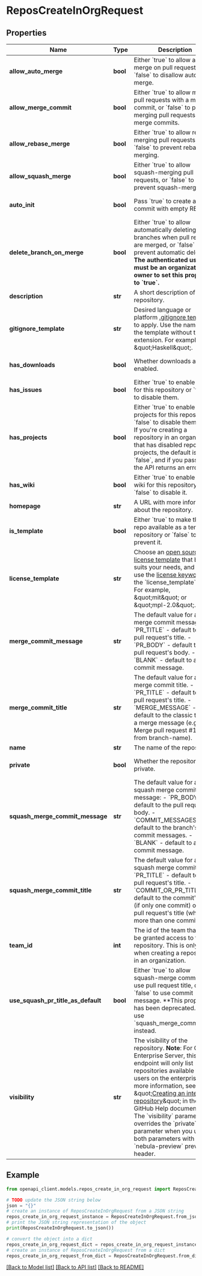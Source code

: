 # ReposCreateInOrgRequest


## Properties

Name | Type | Description | Notes
------------ | ------------- | ------------- | -------------
**allow_auto_merge** | **bool** | Either &#x60;true&#x60; to allow auto-merge on pull requests, or &#x60;false&#x60; to disallow auto-merge. | [optional] [default to False]
**allow_merge_commit** | **bool** | Either &#x60;true&#x60; to allow merging pull requests with a merge commit, or &#x60;false&#x60; to prevent merging pull requests with merge commits. | [optional] [default to True]
**allow_rebase_merge** | **bool** | Either &#x60;true&#x60; to allow rebase-merging pull requests, or &#x60;false&#x60; to prevent rebase-merging. | [optional] [default to True]
**allow_squash_merge** | **bool** | Either &#x60;true&#x60; to allow squash-merging pull requests, or &#x60;false&#x60; to prevent squash-merging. | [optional] [default to True]
**auto_init** | **bool** | Pass &#x60;true&#x60; to create an initial commit with empty README. | [optional] [default to False]
**delete_branch_on_merge** | **bool** | Either &#x60;true&#x60; to allow automatically deleting head branches when pull requests are merged, or &#x60;false&#x60; to prevent automatic deletion. **The authenticated user must be an organization owner to set this property to &#x60;true&#x60;.** | [optional] [default to False]
**description** | **str** | A short description of the repository. | [optional] 
**gitignore_template** | **str** | Desired language or platform [.gitignore template](https://github.com/github/gitignore) to apply. Use the name of the template without the extension. For example, \&quot;Haskell\&quot;. | [optional] 
**has_downloads** | **bool** | Whether downloads are enabled. | [optional] [default to True]
**has_issues** | **bool** | Either &#x60;true&#x60; to enable issues for this repository or &#x60;false&#x60; to disable them. | [optional] [default to True]
**has_projects** | **bool** | Either &#x60;true&#x60; to enable projects for this repository or &#x60;false&#x60; to disable them. **Note:** If you&#39;re creating a repository in an organization that has disabled repository projects, the default is &#x60;false&#x60;, and if you pass &#x60;true&#x60;, the API returns an error. | [optional] [default to True]
**has_wiki** | **bool** | Either &#x60;true&#x60; to enable the wiki for this repository or &#x60;false&#x60; to disable it. | [optional] [default to True]
**homepage** | **str** | A URL with more information about the repository. | [optional] 
**is_template** | **bool** | Either &#x60;true&#x60; to make this repo available as a template repository or &#x60;false&#x60; to prevent it. | [optional] [default to False]
**license_template** | **str** | Choose an [open source license template](https://choosealicense.com/) that best suits your needs, and then use the [license keyword](https://docs.github.com/enterprise-server@3.4/articles/licensing-a-repository/#searching-github-by-license-type) as the &#x60;license_template&#x60; string. For example, \&quot;mit\&quot; or \&quot;mpl-2.0\&quot;. | [optional] 
**merge_commit_message** | **str** | The default value for a merge commit message.  - &#x60;PR_TITLE&#x60; - default to the pull request&#39;s title. - &#x60;PR_BODY&#x60; - default to the pull request&#39;s body. - &#x60;BLANK&#x60; - default to a blank commit message. | [optional] 
**merge_commit_title** | **str** | The default value for a merge commit title.  - &#x60;PR_TITLE&#x60; - default to the pull request&#39;s title. - &#x60;MERGE_MESSAGE&#x60; - default to the classic title for a merge message (e.g., Merge pull request #123 from branch-name). | [optional] 
**name** | **str** | The name of the repository. | 
**private** | **bool** | Whether the repository is private. | [optional] [default to False]
**squash_merge_commit_message** | **str** | The default value for a squash merge commit message:  - &#x60;PR_BODY&#x60; - default to the pull request&#39;s body. - &#x60;COMMIT_MESSAGES&#x60; - default to the branch&#39;s commit messages. - &#x60;BLANK&#x60; - default to a blank commit message. | [optional] 
**squash_merge_commit_title** | **str** | The default value for a squash merge commit title:  - &#x60;PR_TITLE&#x60; - default to the pull request&#39;s title. - &#x60;COMMIT_OR_PR_TITLE&#x60; - default to the commit&#39;s title (if only one commit) or the pull request&#39;s title (when more than one commit). | [optional] 
**team_id** | **int** | The id of the team that will be granted access to this repository. This is only valid when creating a repository in an organization. | [optional] 
**use_squash_pr_title_as_default** | **bool** | Either &#x60;true&#x60; to allow squash-merge commits to use pull request title, or &#x60;false&#x60; to use commit message. **This property has been deprecated. Please use &#x60;squash_merge_commit_title&#x60; instead. | [optional] [default to False]
**visibility** | **str** | The visibility of the repository. **Note**: For GitHub Enterprise Server, this endpoint will only list repositories available to all users on the enterprise. For more information, see \&quot;[Creating an internal repository](https://docs.github.com/enterprise-server@3.4/github/creating-cloning-and-archiving-repositories/about-repository-visibility#about-internal-repositories)\&quot; in the GitHub Help documentation.   The &#x60;visibility&#x60; parameter overrides the &#x60;private&#x60; parameter when you use both parameters with the &#x60;nebula-preview&#x60; preview header. | [optional] 

## Example

```python
from openapi_client.models.repos_create_in_org_request import ReposCreateInOrgRequest

# TODO update the JSON string below
json = "{}"
# create an instance of ReposCreateInOrgRequest from a JSON string
repos_create_in_org_request_instance = ReposCreateInOrgRequest.from_json(json)
# print the JSON string representation of the object
print(ReposCreateInOrgRequest.to_json())

# convert the object into a dict
repos_create_in_org_request_dict = repos_create_in_org_request_instance.to_dict()
# create an instance of ReposCreateInOrgRequest from a dict
repos_create_in_org_request_from_dict = ReposCreateInOrgRequest.from_dict(repos_create_in_org_request_dict)
```
[[Back to Model list]](../README.md#documentation-for-models) [[Back to API list]](../README.md#documentation-for-api-endpoints) [[Back to README]](../README.md)


